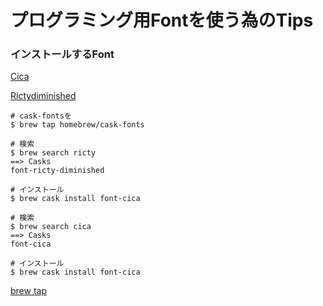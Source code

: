# プログラミング用Fontを使う為のTips

### インストールするFont

[Cica](https://github.com/miiton/Cica)

[Rictydiminished](https://github.com/edihbrandon/RictyDiminished)

```
# cask-fontsを
$ brew tap homebrew/cask-fonts

# 検索
$ brew search ricty
==> Casks
font-ricty-diminished

# インストール
$ brew cask install font-cica
```

```
# 検索
$ brew search cica
==> Casks
font-cica

# インストール
$ brew cask install font-cica
```

[brew tap](https://qiita.com/saa/items/85ed5e914d424fbf9fd6)
